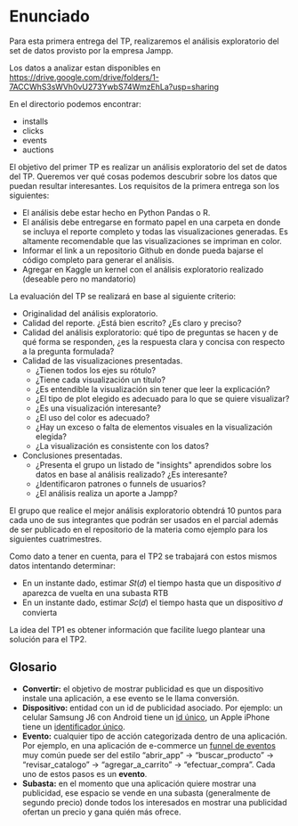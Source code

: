 # Enunciado

Para esta primera entrega del TP, realizaremos el análisis exploratorio del set de datos provisto por la empresa Jampp. 


Los datos a analizar estan disponibles en https://drive.google.com/drive/folders/1-7ACCWhS3sWVh0vU273YwbS74WmzEhLa?usp=sharing


En el directorio podemos encontrar:


* installs
* clicks 
* events 
* auctions


El objetivo del primer TP es realizar un análisis exploratorio del set de datos del TP. Queremos ver qué cosas podemos descubrir sobre los datos que puedan resultar interesantes. Los requisitos de la primera entrega son los siguientes:


- El análisis debe estar hecho en Python Pandas o R.
- El análisis debe entregarse en formato papel en una carpeta en donde se incluya el reporte completo y todas las visualizaciones generadas. Es altamente recomendable que las visualizaciones se impriman en color.
- Informar el link a un repositorio Github en donde pueda bajarse el código completo para generar el análisis.
- Agregar en Kaggle un kernel con el análisis exploratorio realizado (deseable pero no mandatorio)


La evaluación del TP se realizará en base al siguiente criterio:


- Originalidad del análisis exploratorio. 
- Calidad del reporte. ¿Está bien escrito? ¿Es claro y preciso? 
- Calidad del análisis exploratorio: qué tipo de preguntas se hacen y de qué forma se responden, ¿es la respuesta clara y concisa con respecto a la pregunta formulada? 
- Calidad de las visualizaciones presentadas.
    - ¿Tienen todos los ejes su rótulo?
    - ¿Tiene cada visualización un título?
    - ¿Es entendible la visualización sin tener que leer la explicación?
    - ¿El tipo de plot elegido es adecuado para lo que se quiere visualizar?
    - ¿Es una visualización interesante?
    - ¿El uso del color es adecuado?
    - ¿Hay un exceso o falta de elementos visuales en la visualización elegida?
    - ¿La visualización es consistente con los datos?
- Conclusiones presentadas.
    - ¿Presenta el grupo un listado de "insights" aprendidos sobre los datos en base al análisis realizado? ¿Es interesante?
    - ¿Identificaron patrones o funnels de usuarios? 
    - ¿El análisis realiza un aporte a Jampp?


El grupo que realice el mejor análisis exploratorio obtendrá 10 puntos para cada uno de sus integrantes que podrán ser usados en el parcial además de ser publicado en el repositorio de la materia como ejemplo para los siguientes cuatrimestres.


Como dato a tener en cuenta, para el TP2 se trabajará con estos mismos datos intentando determinar:

- En un instante dado, estimar 𝑆𝑡(𝑑) el tiempo hasta que un dispositivo 𝑑 aparezca de vuelta en una subasta RTB
- En un instante dado, estimar 𝑆𝑐(𝑑) el tiempo hasta que un dispositivo 𝑑 convierta

La idea del TP1 es obtener información que facilite luego plantear una solución para el TP2.



## Glosario

- **Convertir:** el objetivo de mostrar publicidad es que un dispositivo instale una aplicación, a ese evento se le llama conversión.
- **Dispositivo:** entidad con un id de publicidad asociado. Por ejemplo: un celular Samsung J6 con Android tiene un [id único](https://support.google.com/googleplay/android-developer/answer/6048248?hl=en), un Apple iPhone tiene un [identificador único](https://www.businessinsider.com/ifa-apples-iphone-tracking-in-ios-6-2012-10). 
- **Evento:** cualquier tipo de acción categorizada dentro de una aplicación. Por ejemplo, en una aplicación de e-commerce un [funnel de eventos](https://en.wikipedia.org/wiki/Funnel_analysis) muy común puede ser del estilo “abrir_app” → “buscar_producto” → “revisar_catalogo” → “agregar_a_carrito” → “efectuar_compra”. Cada uno de estos pasos es un **evento**.
- **Subasta:** en el momento que una aplicación quiere mostrar una publicidad, ese espacio se vende en una subasta (generalmente de segundo precio) donde todos los interesados en mostrar una publicidad ofertan un precio y gana quién más ofrece.
